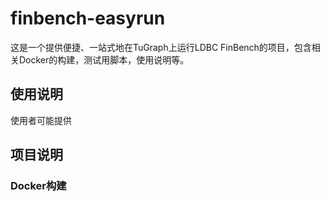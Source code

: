 # finbench-easyrun

这是一个提供便捷、一站式地在TuGraph上运行LDBC FinBench的项目，包含相关Docker的构建，测试用脚本，使用说明等。

## 使用说明

使用者可能提供

## 项目说明

### Docker构建

### 